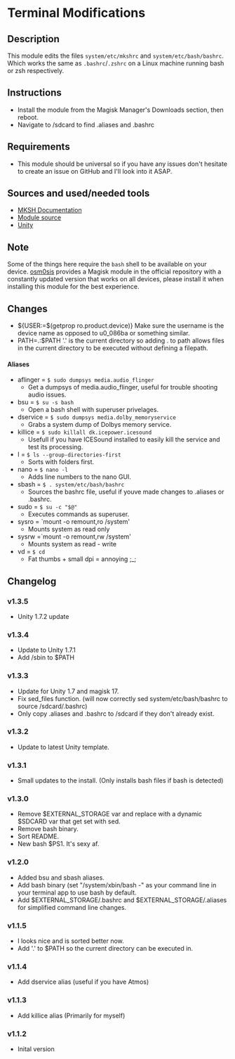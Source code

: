 # Terminal Modifications

## Description
This module edits the files `system/etc/mkshrc` and `system/etc/bash/bashrc`.
Which works the same as `.bashrc`/`.zshrc` on a Linux machine running bash or zsh respectively.

## Instructions
- Install the module from the Magisk Manager's Downloads section, then reboot.
- Navigate to /sdcard to find .aliases and .bashrc

## Requirements
- This module should be universal so if you have any issues don't hesitate to create an issue
on GitHub and I'll look into it ASAP.

## Sources and used/needed tools
 - [MKSH Documentation](https://www.mirbsd.org/mksh.htm)
 - [Module source](https://github.com/skittles9823/mkshrc)
 - [Unity](https://github.com/Zackptg5/Unity)

## Note
Some of the things here require the `bash` shell to be available on your device.
[osm0sis](https://github.com/osm0sis) provides a Magisk module in the official
repository with a constantly updated version that works on all devices, please
install it when installing this module for the best experience.

## Changes
 - ${USER:=$(getprop ro.product.device)}
Make sure the username is the device name as opposed to u0_086ba or something similar.
 - PATH=.:$PATH
'.' is the current directory so adding . to path allows files in the current directory 
to be executed without defining a filepath.

#### Aliases
- aflinger = `$ sudo dumpsys media.audio_flinger`
    - Get a dumpsys of media.audio_flinger, useful for trouble shooting audio issues.
- bsu      = `$ su -s bash`
    - Open a bash shell with superuser privelages.
- dservice = `$ sudo dumpsys media.dolby_memoryservice`
    - Grabs a system dump of Dolbys memory service.
- killice  = `$ sudo killall dk.icepower.icesound`
    - Usefull if you have ICESound installed to easily kill the service and test its processing.
- l        = `$ ls --group-directories-first`
    - Sorts with folders first.
- nano     = `$ nano -l`
    - Adds line numbers to the nano GUI.
- sbash    = `$ . system/etc/bash/bashrc`
    - Sources the bashrc file, useful if youve made changes to .aliases or .bashrc.
- sudo     = `$ su -c "$@"`
    - Executes commands as superuser.
- sysro    = `mount -o remount,ro /system'
    - Mounts system as read only
- sysrw    =`mount -o remount,rw /system'
    - Mounts system as read - write
- vd       = `$ cd`
    - Fat thumbs + small dpi = annoying ;_;

## Changelog
### v1.3.5
 - Unity 1.7.2 update

### v1.3.4
 - Update to Unity 1.7.1
 - Add /sbin to $PATH

### v1.3.3
 - Update for Unity 1.7 and magisk 17.
 - Fix sed_files function. (will now correctly sed system/etc/bash/bashrc to source /sdcard/.bashrc)
 - Only copy .aliases and .bashrc to /sdcard if they don't already exist.

### v1.3.2
 - Update to latest Unity template.

### v1.3.1
 - Small updates to the install. (Only installs bash files if bash is detected)

### v1.3.0
 - Remove $EXTERNAL_STORAGE var and replace with a dynamic $SDCARD var that get set with sed.
 - Remove bash binary.
 - Sort README.
 - New bash $PS1. It's sexy af.

### v1.2.0
 - Added bsu and sbash aliases.
 - Add bash binary (set "/system/xbin/bash -" as your command line in your terminal app to use bash by default.
 - Add $EXTERNAL_STORAGE/.bashrc and $EXTERNAL_STORAGE/.aliases for simplified command line changes.

### v1.1.5
 - l looks nice and is sorted better now.
 - Add '.' to $PATH so the current directory can be executed in.

### v1.1.4
 - Add dservice alias (useful if you have Atmos)

### v1.1.3
 - Add killice alias (Primarily for myself)

### v1.1.2
 - Inital version
